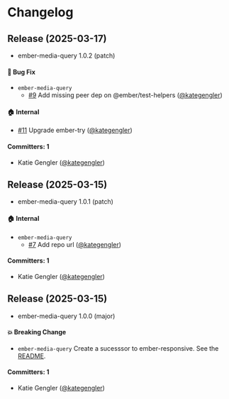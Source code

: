# Changelog

## Release (2025-03-17)

* ember-media-query 1.0.2 (patch)

#### :bug: Bug Fix
* `ember-media-query`
  * [#9](https://github.com/NAISorg/ember-media-query/pull/9) Add missing peer dep on @ember/test-helpers ([@kategengler](https://github.com/kategengler))

#### :house: Internal
* [#11](https://github.com/NAISorg/ember-media-query/pull/11) Upgrade ember-try ([@kategengler](https://github.com/kategengler))

#### Committers: 1
- Katie Gengler ([@kategengler](https://github.com/kategengler))

## Release (2025-03-15)

* ember-media-query 1.0.1 (patch)

#### :house: Internal
* `ember-media-query`
  * [#7](https://github.com/NAISorg/ember-media-query/pull/7) Add repo url ([@kategengler](https://github.com/kategengler))

#### Committers: 1
- Katie Gengler ([@kategengler](https://github.com/kategengler))

## Release (2025-03-15)

* ember-media-query 1.0.0 (major)

#### :boom: Breaking Change
* `ember-media-query`
 Create a sucesssor to ember-responsive. See the [README](https://github.com/NAISorg/ember-media-query#ember-media-query).

#### Committers: 1
- Katie Gengler ([@kategengler](https://github.com/kategengler))
